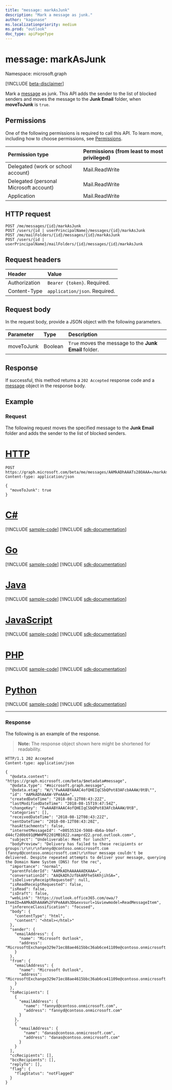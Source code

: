 ```yaml
---
title: "message: markAsJunk"
description: "Mark a message as junk."
author: "kagunase"
ms.localizationpriority: medium
ms.prod: "outlook"
doc_type: apiPageType
---
```


# message: markAsJunk

Namespace: microsoft.graph

[!INCLUDE [beta-disclaimer](../../includes/beta-disclaimer.md)]

Mark a [message](../resources/message.md) as junk. This API adds the sender to the list of blocked senders and moves the message to the **Junk Email** folder, when **moveToJunk** is `true`.

## Permissions

One of the following permissions is required to call this API. To learn more, including how to choose permissions, see [Permissions](/graph/permissions-reference).

| Permission type | Permissions (from least to most privileged) |
|:----------------|:--------------------------------------------|
|Delegated (work or school account) | Mail.ReadWrite    |
|Delegated (personal Microsoft account) | Mail.ReadWrite    |
|Application | Mail.ReadWrite |

## HTTP request

<!-- { "blockType": "ignored" } -->

```http
POST /me/messages/{id}/markAsJunk
POST /users/{id | userPrincipalName}/messages/{id}/markAsJunk
POST /me/mailFolders/{id}/messages/{id}/markAsJunk
POST /users/{id | userPrincipalName}/mailFolders/{id}/messages/{id}/markAsJunk
```

## Request headers

| Header | Value |
|:-------|:------|
| Authorization | `Bearer {token}`. Required. |
| Content-Type | `application/json`. Required. |

## Request body

In the request body, provide a JSON object with the following parameters.

| Parameter   | Type |Description|
|:---------------|:--------|:----------|
|moveToJunk|Boolean|`True` moves the message to the **Junk Email** folder.| 

## Response

If successful, this method returns a `202 Accepted` response code and a [message](../resources/message.md) object in the response body.

## Example

### Request

The following request moves the specified message to the **Junk Email** folder and adds the sender to the list of blocked senders.

# [HTTP](#tab/http)
<!-- {
  "blockType": "request",
  "sampleKeys": ["AAMkADhAAATs28OAAA="],
  "name": "message_markasjunk"
}-->

```http
POST https://graph.microsoft.com/beta/me/messages/AAMkADhAAATs28OAAA=/markAsJunk
Content-type: application/json

{
  "moveToJunk": true
}
```

# [C#](#tab/csharp)
[!INCLUDE [sample-code](../includes/snippets/csharp/message-markasjunk-csharp-snippets.md)]
[!INCLUDE [sdk-documentation](../includes/snippets/snippets-sdk-documentation-link.md)]

# [Go](#tab/go)
[!INCLUDE [sample-code](../includes/snippets/go/message-markasjunk-go-snippets.md)]
[!INCLUDE [sdk-documentation](../includes/snippets/snippets-sdk-documentation-link.md)]

# [Java](#tab/java)
[!INCLUDE [sample-code](../includes/snippets/java/message-markasjunk-java-snippets.md)]
[!INCLUDE [sdk-documentation](../includes/snippets/snippets-sdk-documentation-link.md)]

# [JavaScript](#tab/javascript)
[!INCLUDE [sample-code](../includes/snippets/javascript/message-markasjunk-javascript-snippets.md)]
[!INCLUDE [sdk-documentation](../includes/snippets/snippets-sdk-documentation-link.md)]

# [PHP](#tab/php)
[!INCLUDE [sample-code](../includes/snippets/php/message-markasjunk-php-snippets.md)]
[!INCLUDE [sdk-documentation](../includes/snippets/snippets-sdk-documentation-link.md)]

# [Python](#tab/python)
[!INCLUDE [sample-code](../includes/snippets/python/message-markasjunk-python-snippets.md)]
[!INCLUDE [sdk-documentation](../includes/snippets/snippets-sdk-documentation-link.md)]

---

### Response

The following is an example of the response.

> **Note:** The response object shown here might be shortened for readability.
<!-- {
  "blockType": "response",
  "truncated": true,
  "@odata.type": "microsoft.graph.message"
} -->

```http
HTTP/1.1 202 Accepted
Content-type: application/json

{
  "@odata.context": "https://graph.microsoft.com/beta/$metadata#message",
  "@odata.type": "#microsoft.graph.message",
  "@odata.etag": "W/\"FwAAABYAAAC4ofQHEIqCSbQPot83AFcbAAAW/0tB\"",
  "id": "AAMkADhAAAW-VPeAAA=",
  "createdDateTime": "2018-08-12T08:43:22Z",
  "lastModifiedDateTime": "2018-08-15T19:47:54Z",
  "changeKey": "FwAAABYAAAC4ofQHEIqCSbQPot83AFcbAAAW/0tB",
  "categories": [],
  "receivedDateTime": "2018-08-12T08:43:22Z",
  "sentDateTime": "2018-08-12T08:43:20Z",
  "hasAttachments": false,
  "internetMessageId": "<00535324-5988-4b6a-b9af-d44cf2d0b691@MWHPR2201MB1022.namprd22.prod.outlook.com>",
  "subject": "Undeliverable: Meet for lunch?",
  "bodyPreview": "Delivery has failed to these recipients or groups:\r\n\r\nfannyd@contoso.onmicrosoft.com (fannyd@contoso.onmicrosoft.com)\r\nYour message couldn't be delivered. Despite repeated attempts to deliver your message, querying the Domain Name System (DNS) for the rec",
  "importance": "normal",
  "parentFolderId": "AAMkADhAAAAAAEKAAA=",
  "conversationId": "AAQkADhJzfbkARFhe5kKhjihSA=",
  "isDeliveryReceiptRequested": null,
  "isReadReceiptRequested": false,
  "isRead": false,
  "isDraft": false,
  "webLink": "https://outlook.office365.com/owa/?ItemID=AAMkADhAAAW%2FVPeAAA%3D&exvsurl=1&viewmodel=ReadMessageItem",
  "inferenceClassification": "focused",
  "body": {
    "contentType": "html",
    "content": "<html></html>"
  },
  "sender": {
    "emailAddress": {
      "name": "Microsoft Outlook",
      "address": "MicrosoftExchange329e71ec88ae4615bbc36ab6ce41109e@contoso.onmicrosoft.com"
    }
  },
  "from": {
    "emailAddress": {
      "name": "Microsoft Outlook",
      "address": "MicrosoftExchange329e71ec88ae4615bbc36ab6ce41109e@contoso.onmicrosoft.com"
    }
  },
  "toRecipients": [
    {
      "emailAddress": {
        "name": "fannyd@contoso.onmicrosoft.com",
        "address": "fannyd@contoso.onmicrosoft.com"
      }
    },
    {
      "emailAddress": {
        "name": "danas@contoso.onmicrosoft.com",
        "address": "danas@contoso.onmicrosoft.com"
      }
    }
  ],
  "ccRecipients": [],
  "bccRecipients": [],
  "replyTo": [],
  "flag": {
    "flagStatus": "notFlagged"
  }
}
```

<!-- uuid: 8fcb5dbc-d5aa-4681-8e31-b001d5168d79
2015-10-25 14:57:30 UTC -->
<!--
{
  "type": "#page.annotation",
  "description": "message: markasjunk",
  "keywords": "",
  "section": "documentation",
  "tocPath": "",
  "suppressions": [
  ]
}
-->

